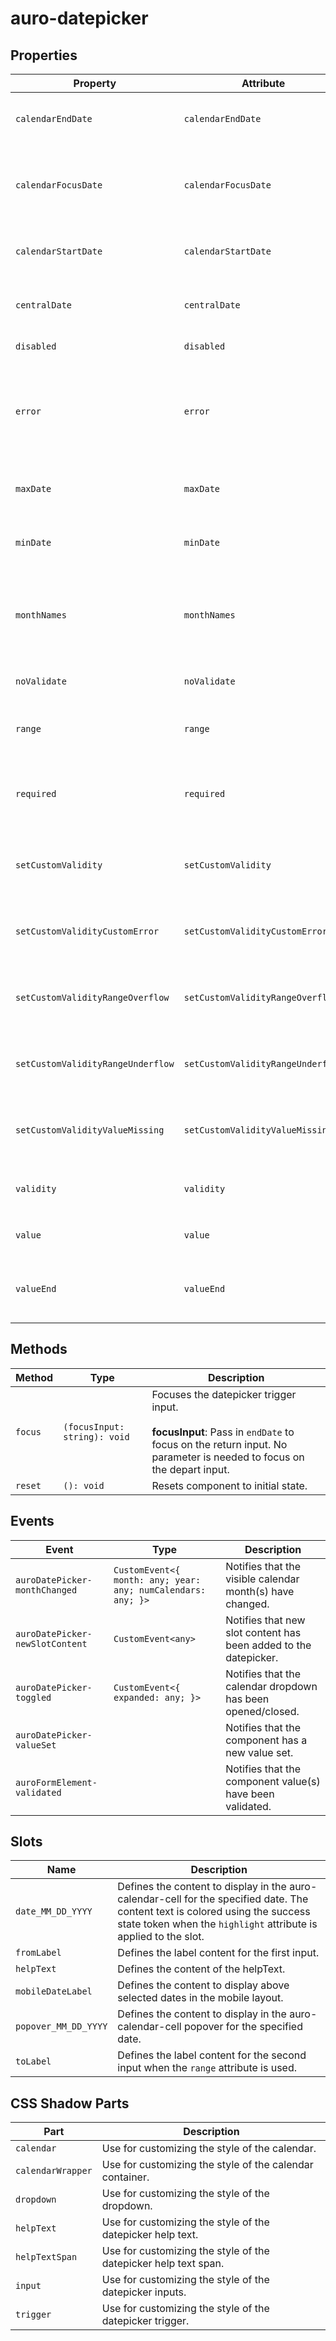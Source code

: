 # auro-datepicker

## Properties

| Property                          | Attribute                         | Type      | Default                                          | Description                                      |
|-----------------------------------|-----------------------------------|-----------|--------------------------------------------------|--------------------------------------------------|
| `calendarEndDate`                 | `calendarEndDate`                 | `string`  | "undefined"                                      | The last date that may be displayed in the calendar. |
| `calendarFocusDate`               | `calendarFocusDate`               | `string`  | "value"                                          | The date that will first be visually rendered to the user in the calendar. |
| `calendarStartDate`               | `calendarStartDate`               | `string`  | "undefined"                                      | The first date that may be displayed in the calendar. |
| `centralDate`                     | `centralDate`                     | `string`  |                                                  | The date that determines the currently visible month. |
| `disabled`                        | `disabled`                        | `boolean` | false                                            | If set, disables the datepicker.                 |
| `error`                           | `error`                           | `string`  |                                                  | When defined, sets persistent validity to `customError` and sets the validation message to the attribute value. |
| `maxDate`                         | `maxDate`                         | `string`  |                                                  | Maximum date. All dates after will be disabled.  |
| `minDate`                         | `minDate`                         | `string`  |                                                  | Minimum date. All dates before will be disabled. |
| `monthNames`                      | `monthNames`                      | `array`   | ["January","February","March","April","May","June","July","August","September","October","November","December"] | Names of all 12 months to render in the calendar, used for localization of date string in mobile layout. |
| `noValidate`                      | `noValidate`                      | `boolean` | false                                            | If set, disables auto-validation on blur.        |
| `range`                           | `range`                           | `boolean` | false                                            | If set, turns on date range functionality in auro-calendar. |
| `required`                        | `required`                        | `boolean` | false                                            | Populates the `required` attribute on the input. Used for client-side validation. |
| `setCustomValidity`               | `setCustomValidity`               | `string`  |                                                  | Sets a custom help text message to display for all validityStates. |
| `setCustomValidityCustomError`    | `setCustomValidityCustomError`    | `string`  |                                                  | Custom help text message to display when validity = `customError`. |
| `setCustomValidityRangeOverflow`  | `setCustomValidityRangeOverflow`  | `string`  |                                                  | Custom help text message to display when validity = `rangeOverflow`. |
| `setCustomValidityRangeUnderflow` | `setCustomValidityRangeUnderflow` | `string`  |                                                  | Custom help text message to display when validity = `rangeUnderflow`. |
| `setCustomValidityValueMissing`   | `setCustomValidityValueMissing`   | `string`  |                                                  | Custom help text message to display when validity = `valueMissing`. |
| `validity`                        | `validity`                        | `string`  | "undefined"                                      | Specifies the `validityState` this element is in. |
| `value`                           | `value`                           | `string`  | "undefined"                                      | Value selected for the datepicker.               |
| `valueEnd`                        | `valueEnd`                        | `string`  | "undefined"                                      | Value selected for the second datepicker when using date range. |

## Methods

| Method  | Type                         | Description                                      |
|---------|------------------------------|--------------------------------------------------|
| `focus` | `(focusInput: string): void` | Focuses the datepicker trigger input.<br /><br />**focusInput**: Pass in `endDate` to focus on the return input. No parameter is needed to focus on the depart input. |
| `reset` | `(): void`                   | Resets component to initial state.               |

## Events

| Event                           | Type                                             | Description                                      |
|---------------------------------|--------------------------------------------------|--------------------------------------------------|
| `auroDatePicker-monthChanged`   | `CustomEvent<{ month: any; year: any; numCalendars: any; }>` | Notifies that the visible calendar month(s) have changed. |
| `auroDatePicker-newSlotContent` | `CustomEvent<any>`                               | Notifies that new slot content has been added to the datepicker. |
| `auroDatePicker-toggled`        | `CustomEvent<{ expanded: any; }>`                | Notifies that the calendar dropdown has been opened/closed. |
| `auroDatePicker-valueSet`       |                                                  | Notifies that the component has a new value set. |
| `auroFormElement-validated`     |                                                  | Notifies that the component value(s) have been validated. |

## Slots

| Name                 | Description                                      |
|----------------------|--------------------------------------------------|
| `date_MM_DD_YYYY`    | Defines the content to display in the auro-calendar-cell for the specified date. The content text is colored using the success state token when the `highlight` attribute is applied to the slot. |
| `fromLabel`          | Defines the label content for the first input.   |
| `helpText`           | Defines the content of the helpText.             |
| `mobileDateLabel`    | Defines the content to display above selected dates in the mobile layout. |
| `popover_MM_DD_YYYY` | Defines the content to display in the auro-calendar-cell popover for the specified date. |
| `toLabel`            | Defines the label content for the second input when the `range` attribute is used. |

## CSS Shadow Parts

| Part              | Description                                      |
|-------------------|--------------------------------------------------|
| `calendar`        | Use for customizing the style of the calendar.   |
| `calendarWrapper` | Use for customizing the style of the calendar container. |
| `dropdown`        | Use for customizing the style of the dropdown.   |
| `helpText`        | Use for customizing the style of the datepicker help text. |
| `helpTextSpan`    | Use for customizing the style of the datepicker help text span. |
| `input`           | Use for customizing the style of the datepicker inputs. |
| `trigger`         | Use for customizing the style of the datepicker trigger. |
